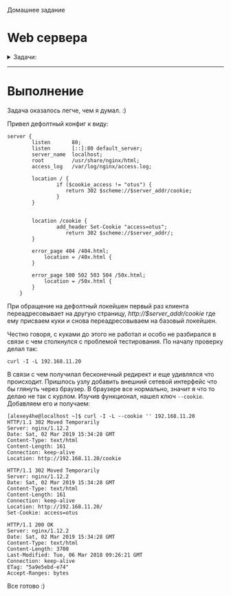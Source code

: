 Домашнее задание

# Web сервера

<details>
<summary> Задачи: </summary> 

Написать конфигурацию nginx, которая даёт доступ клиенту только с определенной cookie.
Если у клиента её нет, нужно выполнить редирект на location, в котором кука будет добавлена, после чего клиент будет обратно отправлен (редирект) на запрашиваемый ресурс.

Смысл: умные боты попадаются редко, тупые боты по редиректам с куками два раза не пойдут

</details>

_____________________________________________

# Выполнение

Задача оказалось легче, чем я думал. :)

Привел дефолтный конфиг к виду: 

```
server {
        listen       80;
        listen       [::]:80 default_server;
        server_name  localhost;
        root         /usr/share/nginx/html;
        access_log   /var/log/nginx/access.log;

        location / {
                if ($cookie_access != "otus") {
                   return 302 $scheme://$server_addr/cookie;
                }
        }


        location /cookie {
                add_header Set-Cookie "access=otus";
                   return 302 $scheme://$server_addr/;
        }

        error_page 404 /404.html;
            location = /40x.html {
        }

        error_page 500 502 503 504 /50x.html;
            location = /50x.html {
        }
    }

```

При обращение на дефолтный локейшен первый раз клиента переадресовывает на другую страницу, *http://$server_addr/cookie* где ему присваем куки и снова переадресовываем на базовый локейшен. 

Честно говоря, с куками до этого не работал и особо не разбирался в связи с чем столкнулся с проблемой тестирования. По началу проверку делал так: 
 ```
 curl -I -L 192.168.11.20
 ```

В связи с чем получилал бесконечный редирект и еще удивлялся что происходит. Пришлось узлу добавить внешний сетевой интерфейс что бы глянуть через браузер. В браузере все нормально, значит я что то делаю не так с курлом. Изучив функционал, нашел ключ ```--cookie```. Добавляем его и получаем:

```
[alexey4he@localhost ~]$ curl -I -L --cookie '' 192.168.11.20
HTTP/1.1 302 Moved Temporarily
Server: nginx/1.12.2
Date: Sat, 02 Mar 2019 15:34:28 GMT
Content-Type: text/html
Content-Length: 161
Connection: keep-alive
Location: http://192.168.11.20/cookie

HTTP/1.1 302 Moved Temporarily
Server: nginx/1.12.2
Date: Sat, 02 Mar 2019 15:34:28 GMT
Content-Type: text/html
Content-Length: 161
Connection: keep-alive
Location: http://192.168.11.20/
Set-Cookie: access=otus

HTTP/1.1 200 OK
Server: nginx/1.12.2
Date: Sat, 02 Mar 2019 15:34:28 GMT
Content-Type: text/html
Content-Length: 3700
Last-Modified: Tue, 06 Mar 2018 09:26:21 GMT
Connection: keep-alive
ETag: "5a9e5ebd-e74"
Accept-Ranges: bytes

```

Все готово :)
